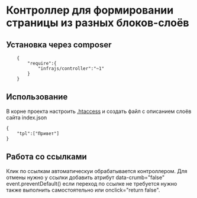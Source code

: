 # Контроллер для формировании страницы из разных блоков-слоёв

## Установка через composer
```
	{
		"require":{
			"infrajs/controller":"~1"
		}
	}
```

## Использование
В корне проекта настроить [.htaccess](https://github.com/infrajs/router) и создать файл с описанием слоёв сайта 
index.json
```
{
	"tpl":["Привет"]
}
```

## Работа со ссылками
Клик по ссылкам автоматическуи обрабатывается контроллером. 
Для отмены нужно у ссылки добавить атрибут data-crumb="false" event.preventDefault() если переход по ссылке не требуется нужно также выполнить самостоятельно или onclick="return false".